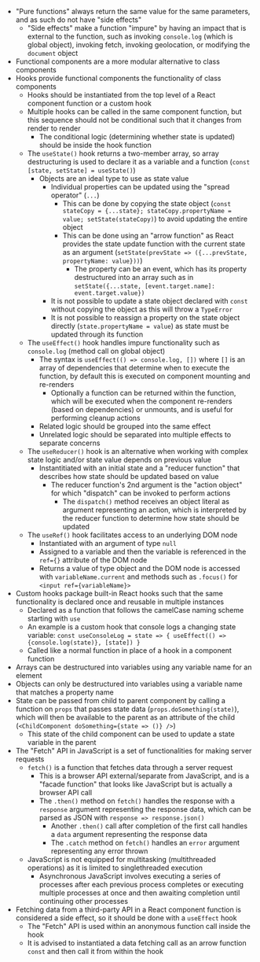 - "Pure functions" always return the same value for the same parameters, and as such do not have "side effects"
  - "Side effects" make a function "impure" by having an impact that is external to the function, such as invoking `console.log` (which is global object), invoking fetch, invoking geolocation, or modifying the `document` object
- Functional components are a more modular alternative to class components
- Hooks provide functional components the functionality of class components
  - Hooks should be instantiated from the top level of a React component function or a custom hook
  - Multiple hooks can be called in the same component function, but this sequence should not be conditional such that it changes from render to render
    - The conditional logic (determining whether state is updated) should be inside the hook function
  - The `useState()` hook returns a two-member array, so array destructuring is used to declare it as a variable and a function (`const [state, setState] = useState()`)
    - Objects are an ideal type to use as state value
      - Individual properties can be updated using the "spread operator" (`...`)
        - This can be done by copying the state object (`const stateCopy = {...state}; stateCopy.propertyName = value; setState(stateCopy)`) to avoid updating the entire object
        - This can be done using an "arrow function" as React provides the state update function with the current state as an argument (`setState(prevState => ({...prevState, propertyName: value}))`)
          - The property can be an event, which has its property destructured into an array such as in `setState({...state, [event.target.name]: event.target.value})`
      - It is not possible to update a state object declared with `const` without copying the object as this will throw a `TypeError`
      - It is not possible to reassign a property on the state object directly (`state.propertyName = value`) as state must be updated through its function
  - The `useEffect()` hook handles impure functionality such as `console.log` (method call on global object)
    - The syntax is `useEffect(() => console.log, [])` where `[]` is an array of dependencies that determine when to execute the function, by default this is executed on component mounting and re-renders
      - Optionally a function can be returned within the function, which will be executed when the component re-renders (based on dependencies) or unmounts, and is useful for performing cleanup actions
    - Related logic should be grouped into the same effect
    - Unrelated logic should be separated into multiple effects to separate concerns
  - The `useReducer()` hook is an alternative when working with complex state logic and/or state value depends on previous value
    - Instantitiated with an initial state and a "reducer function" that describes how state should be updated based on value
      - The reducer function's 2nd argument is the "action object" for which "dispatch" can be invoked to perform actions
        - The `dispatch()` method receives an object literal as argument representing an action, which is interpreted by the reducer function to determine how state should be updated
  - The `useRef()` hook facilitates access to an underlying DOM node
    - Instantiated with an argument of type `null`
    - Assigned to a variable and then the variable is referenced in the `ref={}` attribute of the DOM node
    - Returns a value of type object and the DOM node is accessed with `variableName.current` and methods such as `.focus()` for `<input ref={variableName}>`
- Custom hooks package built-in React hooks such that the same functionality is declared once and reusable in multiple instances
  - Declared as a function that follows the camelCase naming scheme starting with `use`
  - An example is a custom hook that console logs a changing state variable: `const useConsoleLog = state => { useEffect(() => {console.log(state)}, [state]) }`
  - Called like a normal function in place of a hook in a component function
- Arrays can be destructured into variables using any variable name for an element
- Objects can only be destructured into variables using a variable name that matches a property name
- State can be passed from child to parent component by calling a function on `props` that passes state data (`props.doSomething(state)`), which will then be available to the parent as an attribute of the child (`<ChildComponent doSomething={state => ()} />`)
  - This state of the child component can be used to update a state variable in the parent
- The "Fetch" API in JavaScript is a set of functionalities for making server requests
  - `fetch()` is a function that fetches data through a server request
    - This is a browser API external/separate from JavaScript, and is a "facade function" that looks like JavaScript but is actually a browser API call
    - The `.then()` method on `fetch()` handles the response with a `response` argument representing the response data, which can be parsed as JSON with `response => response.json()`
      - Another `.then()` call after completion of the first call handles a `data` argument representing the response data
      - The `.catch` method on `fetch()` handles an `error` argument representing any error thrown
  - JavaScript is not equipped for multitasking (multithreaded operations) as it is limited to singlethreaded execution
    - Asynchronous JavaScript involves executing a series of processes after each previous process completes or executing multiple processes at once and then awaiting completion until continuing other processes
- Fetching data from a third-party API in a React component function is considered a side effect, so it should be done with a `useEffect` hook
  - The "Fetch" API is used within an anonymous function call inside the hook
  - It is advised to instantiated a data fetching call as an arrow function `const` and then call it from within the hook